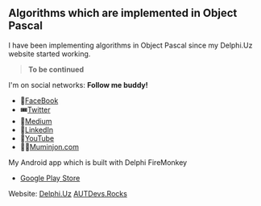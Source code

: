 ## Algorithms which are implemented in Object Pascal

I have been implementing algorithms in Object Pascal since my Delphi.Uz website started working.

> **To be continued**

I'm on social networks: **Follow me buddy!**
- 📱[FaceBook](https://www.facebook.com/wwwdelphiuz/)
- 🎟[Twitter](https://twitter.com/MuminjonGuru)
- 🎫[Medium](https://medium.com/@muminjonguru)
- 📡[LinkedIn](https://www.linkedin.com/in/muminjon-abduraimov/)
- 🎥[YouTube](https://youtube.com/MuminjonAbduraimov)
- 👨‍💻[Muminjon.com](https://muminjon.com)

My Android app which is built with Delphi FireMonkey
- [Google Play Store](https://play.google.com/store/apps/details?id=com.delphiapplications.delphiexamples)

Website: [Delphi.Uz](https://delphi.uz)
         [AUTDevs.Rocks](https://autdevs.rocks)
